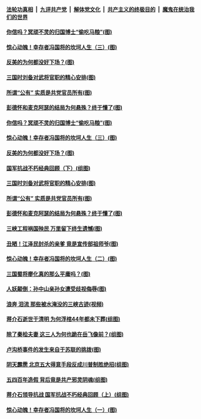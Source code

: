 ####  [法轮功真相](../../../../basic/blob/master/README.md?t=09090913) &nbsp;|&nbsp; [九评共产党](../../../../9ping.md/blob/master/README.md?t=09090913) &nbsp;|&nbsp; [解体党文化](../../../../jtdwh.md/blob/master/README.md?t=09090913)  &nbsp;|&nbsp; [共产主义的终极目的](../../../../gczydzjmd.md/blob/master/README.md?t=09090913) &nbsp;|&nbsp; [魔鬼在统治我们的世界](../../../../mgztzwmdsj.md/blob/master/README.md?t=09090913) 

#### [你信吗？冥顽不灵的归国博士“偷吃马粮”(图)](../pages/p6/905526.md?t=09090913) 

#### [惊心动魄！幸存者冯国将的坎坷人生（三）(图)](../pages/p6/906435.md?t=09090913) 

#### [反美的为何都没好下场？(图)](../pages/p6/905923.md?t=09090913) 

#### [三国时刘备对武将官职的精心安排(图)](../pages/p6/906349.md?t=09090913) 

#### [所谓“公有” 实质是共党官员所有(图)](../pages/p6/905429.md?t=09090913) 

#### [彭德怀和麦克阿瑟的结局为何悬殊？终于懂了(图)](../pages/p6/905531.md?t=09090913) 

#### [你信吗？冥顽不灵的归国博士“偷吃马粮”(图)](../pages/p6/905526.md?t=09090913) 

#### [惊心动魄！幸存者冯国将的坎坷人生（三）(图)](../pages/p6/906435.md?t=09090913) 

#### [反美的为何都没好下场？(图)](../pages/p6/905923.md?t=09090913) 

#### [国军抗战不朽经典回顾（下）(组图)](../pages/p6/906170.md?t=09090913) 

#### [三国时刘备对武将官职的精心安排(图)](../pages/p6/906349.md?t=09090913) 

#### [所谓“公有” 实质是共党官员所有(图)](../pages/p6/905429.md?t=09090913) 

#### [彭德怀和麦克阿瑟的结局为何悬殊？终于懂了(图)](../pages/p6/905531.md?t=09090913) 

#### [三峡工程祸国殃民 万里留下终生遗憾(图)](../pages/p6/905894.md?t=09090913) 

#### [丑陋！江泽民封杀的亲爹 竟是宣传部祖师爷(图)](../pages/p6/905524.md?t=09090913) 

#### [惊心动魄！幸存者冯国将的坎坷人生（二）(图)](../pages/p6/906008.md?t=09090913) 

#### [三国蜀将廖化真的那么平庸吗？(图)](../pages/p6/906343.md?t=09090913) 

#### [人妖颠倒：孙中山亲孙女遭受歧视侮辱(图)](../pages/p6/906313.md?t=09090913) 

#### [浪奔 泪流 那些被水淹没的三峡古迹(视频)](../pages/p6/903735.md?t=09090913) 

#### [蒋介石逝世于清明 为何浮棺44年都未下葬(组图)](../pages/p6/889683.md?t=09090913) 

#### [除了秦桧夫妻 这三人为何也跪在岳飞像前？(组图)](../pages/p6/905887.md?t=09090913) 

#### [卢沟桥事件的发生来自于苏联的挑拨(图)](../pages/p6/904830.md?t=09090913) 

#### [阴天霹雳 北京五大得意手段反成川普制胜绝招(组图)](../pages/p6/906130.md?t=09090913) 

#### [五四百年造假 背后竟是共产邪灵阴魂(组图)](../pages/p6/904752.md?t=09090913) 

#### [蒋介石领导抗战 国军抗战不朽经典回顾（上）(组图)](../pages/p6/904971.md?t=09090913) 

#### [惊心动魄！幸存者冯国将的坎坷人生（一）(图)](../pages/p6/906006.md?t=09090913) 

